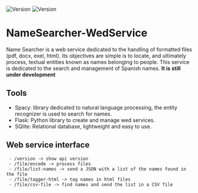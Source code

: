 ![Version](https://img.shields.io/badge/version-1.0-brightgreen.svg?style=flat-square)
![Version](https://img.shields.io/badge/release-beta-green.svg?style=flat-square)


# NameSearcher-WedService
Name Searcher is a web service dedicated to the handling of formatted files (pdf, docx, exel, html). Its objectives are simple is to locate, and ultimately process, textual entities known as names belonging to people. This service is dedicated to the search and management of Spanish names.
**It is still under development**

  ## Tools
  - Spacy: library dedicated to natural language processing, the entity recognizer is used to search for names.
  - Flask: Python library to create and manage wed services.
  - SQlite: Relational database, lightweight and easy to use.
  
  ## Web service interface
     - /version -> show api version
     - /file/encode -> process files
     - /file/list-names -> send a JSON with a list of the names found in the file
     - /file/tagger-html -> tag names in html files
     - /file/csv-file -> find names and send the list in a CSV file
